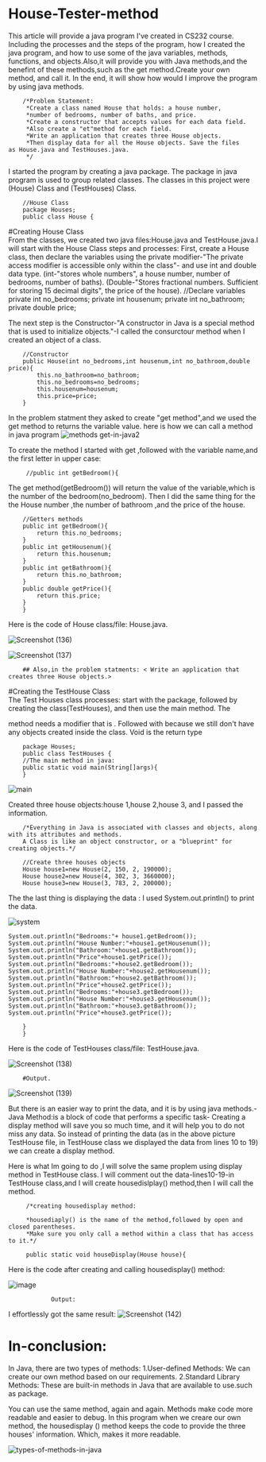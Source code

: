 # House-Tester-method

This article will provide a java program I've created in  CS232 course. Including the processes and the steps of the program, how I created the java program, and how to use some of the java variables, methods, functions, and objects.Also,it will provide you with Java methods,and the benefint of these methods,such as the get method.Create your own method, and call it. In the end, it will show how would I improve the program by using java methods. 
                
        /*Problem Statement:
         *Create a class named House that holds: a house number,
         *number of bedrooms, number of baths, and price.
         *Create a constructor that accepts values for each data field. 
         *Also create a "et"method for each field. 
         *Write an application that creates three House objects.
         *Then display data for all the House objects. Save the files as House.java and TestHouses.java.
         */

    
I started the program by creating a java package. The package in java program is used to group related classes. The classes in this project were (House) Class and (TestHouses) Class.   

        //House Class
        package Houses; 
        public class House {

#Creating House Class       
From the classes, we created two java files:House.java and TestHouse.java.I will start with the House Class steps and processes: First, create a House class, then declare the variables using the private modifier-"The private access modifier is accessible only within the class"- and use int and double data type. (int-"stores whole numbers", a house number, number of bedrooms, number of baths). (Double-"Stores fractional numbers. Sufficient for storing 15 decimal digits", the price of the house).
        //Declare variables
        private int no_bedrooms;
        private int housenum;
        private int no_bathroom;
        private double price;


The next step is the Constructor-"A constructor in Java is a special method that is used to initialize objects."-I called the consurctour method when I created an object of a class.

        //Constructor
        public House(int no_bedrooms,int housenum,int no_bathroom,double price){
            this.no_bathroom=no_bathroom;
            this.no_bedrooms=no_bedrooms;
            this.housenum=housenum;
            this.price=price;
        }

In the problem statment they asked to create "get method",and we used the get method to returns the variable value.
        here is how we can call a method in java program
![methods get-in-java2](https://user-images.githubusercontent.com/126033476/221368432-5d0dfcda-788a-405d-b1a3-3e0850dbf41e.png)

<Here is what I did>
To create the method I started with get ,followed with the variable name,and the first letter in upper case:

         //public int getBedroom(){
The get method(getBedroom()) will return the value of the variable,which is the number of the bedroom(no_bedroom).
Then I did the same thing for the the House number ,the number of bathroom ,and the price of the house.    
        
        
        //Getters methods
        public int getBedroom(){
            return this.no_bedrooms;
        }
        public int getHousenum(){
            return this.housenum;
        }
        public int getBathroom(){
            return this.no_bathroom;
        }
        public double getPrice(){
            return this.price;
        }
        }


Here is the code of House class/file: House.java.

![Screenshot (136)](https://user-images.githubusercontent.com/126033476/221367055-7b9f2dbb-c545-4d45-96c0-1e1f3cbd47bb.png)

![Screenshot (137)](https://user-images.githubusercontent.com/126033476/221367063-9babf361-70fc-4d44-9fe3-c7616aac7dc4.png)
        
       

        ## Also,in the problem statments: < Write an application that creates three House objects.>
        
#Creating the TestHouse Class      
The Test Houses class processes: start with the package, followed by creating the class(TestHouses), and then use the main method.
The <main>method needs a modifier that is <public>.
Followed with <static> because we still don't have any objects created inside the class. Void is the return type  

        package Houses;
        public class TestHouses {
        //The main method in java: 
        public static void main(String[]args){
        }
        
![main](https://user-images.githubusercontent.com/126033476/221374513-f59faf59-f0d4-4ec6-85f7-2d6dfcb6a52d.jpg)

Created three house objects:house 1,house 2,house 3, and I passed the information.

        /*Everything in Java is associated with classes and objects, along with its attributes and methods. 
        A Class is like an object constructor, or a "blueprint" for creating objects.*/

        //Create three houses objects
        House house1=new House(2, 150, 2, 190000);
        House house2=new House(4, 302, 3, 3660000);
        House house3=new House(3, 783, 2, 200000);

The the last thing is displaying the data :
I used System.out.println() to print the data.

![system](https://user-images.githubusercontent.com/126033476/221377249-5ad890d2-d0ed-408b-8c95-87821bb6530c.png)


        
    System.out.println("Bedrooms:"+ house1.getBedroom());
    System.out.println("House Number:"+house1.getHousenum());
    System.out.println("Bathroom:"+house1.getBathroom());
    System.out.println("Price"+house1.getPrice());
    System.out.println("Bedrooms:"+house2.getBedroom());
    System.out.println("House Number:"+house2.getHousenum());
    System.out.println("Bathroom:"+house2.getBathroom());
    System.out.println("Price"+house2.getPrice());
    System.out.println("Bedrooms:"+house3.getBedroom());
    System.out.println("House Number:"+house3.getHousenum());
    System.out.println("Bathroom:"+house3.getBathroom());
    System.out.println("Price"+house3.getPrice());
    
        }
        }
        
        
Here is the code of TestHouses class/file: TestHouse.java.

![Screenshot (138)](https://user-images.githubusercontent.com/126033476/221377035-3f7b8f4d-c37e-4d2e-8e30-389d85a25ea4.png)

        #Output.
        
![Screenshot (139)](https://user-images.githubusercontent.com/126033476/221377425-38f01308-1520-4c2a-b1dd-aa386e0bfa9b.png)


But there is an easier way to print the data, and it is by using java methods.-Java Method:is a block of code that performs a specific task-
Creating a display method will save you so much time, and it will help you  to do not miss any data.
So instead of printing the data (as in the above picture TestHouse file, in TestHouse class we displayed the data from lines 10 to 19) we can create a display method.
        
        
Here is what Im going to do ,I will solve the same proplem using display method in TestHouse class.
I will comment out the data-lines10-19-in TestHouse class,and I will create housedislplay() method,then I will call the method.
        
         /*creating housedisplay method:
         
         *housediaply() is the name of the method,followed by open and closed parentheses.
         *Make sure you only call a method within a class that has access to it.*/
         
         public static void houseDisplay(House house){

        
Here is the code after creating and calling housedisplay() method:
                
![image](https://user-images.githubusercontent.com/126033476/221422046-826fd938-b014-4651-a6c5-015b11f7f15a.png)


                Output:
                
I effortlessly got the same result:
![Screenshot (142)](https://user-images.githubusercontent.com/126033476/221422492-3f714d9d-ba87-4dc9-af08-2d69312741ba.png)


# In-conclusion:
               
In Java, there are two types of methods:
1.User-defined Methods: We can create our own method based on our requirements.
2.Standard Library Methods: These are built-in methods in Java that are available to use.such as package.

You can use the same method, again and again. Methods make code more readable and easier to debug. In this program when we creare our own method, the housedisplay () method keeps the code to provide the three houses' information. Which, makes it more readable.

![types-of-methods-in-java](https://user-images.githubusercontent.com/126033476/221430327-f9047c14-827c-491b-9991-aaeaf5d750c8.jpg)












